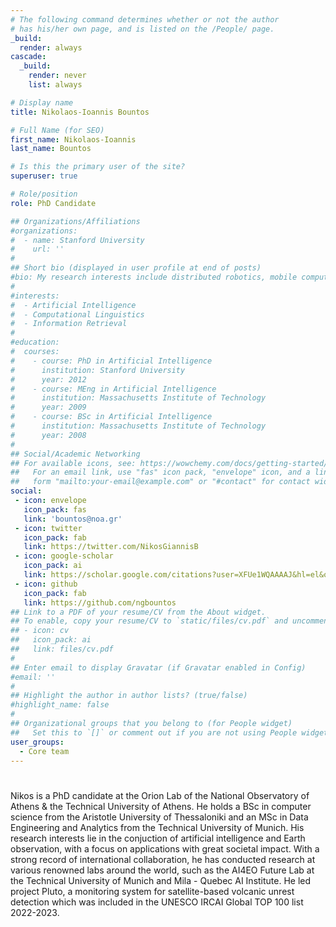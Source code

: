 ```yaml
---
# The following command determines whether or not the author
# has his/her own page, and is listed on the /People/ page.
_build:
  render: always
cascade:
  _build:
    render: never
    list: always

# Display name
title: Nikolaos-Ioannis Bountos

# Full Name (for SEO)
first_name: Nikolaos-Ioannis
last_name: Bountos

# Is this the primary user of the site?
superuser: true

# Role/position
role: PhD Candidate

## Organizations/Affiliations
#organizations:
#  - name: Stanford University
#    url: ''
#
## Short bio (displayed in user profile at end of posts)
#bio: My research interests include distributed robotics, mobile computing and programmable matter.
#
#interests:
#  - Artificial Intelligence
#  - Computational Linguistics
#  - Information Retrieval
#
#education:
#  courses:
#    - course: PhD in Artificial Intelligence
#      institution: Stanford University
#      year: 2012
#    - course: MEng in Artificial Intelligence
#      institution: Massachusetts Institute of Technology
#      year: 2009
#    - course: BSc in Artificial Intelligence
#      institution: Massachusetts Institute of Technology
#      year: 2008
#
## Social/Academic Networking
## For available icons, see: https://wowchemy.com/docs/getting-started/page-builder/#icons
##   For an email link, use "fas" icon pack, "envelope" icon, and a link in the
##   form "mailto:your-email@example.com" or "#contact" for contact widget.
social:
 - icon: envelope
   icon_pack: fas
   link: 'bountos@noa.gr'
 - icon: twitter
   icon_pack: fab
   link: https://twitter.com/NikosGiannisB
 - icon: google-scholar
   icon_pack: ai
   link: https://scholar.google.com/citations?user=XFUe1WQAAAAJ&hl=el&oi=ao
 - icon: github
   icon_pack: fab
   link: https://github.com/ngbountos
## Link to a PDF of your resume/CV from the About widget.
## To enable, copy your resume/CV to `static/files/cv.pdf` and uncomment the lines below.
## - icon: cv
##   icon_pack: ai
##   link: files/cv.pdf
#
## Enter email to display Gravatar (if Gravatar enabled in Config)
#email: ''
#
## Highlight the author in author lists? (true/false)
#highlight_name: false
#
## Organizational groups that you belong to (for People widget)
##   Set this to `[]` or comment out if you are not using People widget.
user_groups:
  - Core team
---
```

#
Nikos is a PhD candidate at the Orion Lab of the National Observatory of Athens & the Technical University of Athens. He holds a BSc in computer science from the Aristotle University of Thessaloniki and an MSc in Data Engineering and Analytics from the Technical University of Munich. His research interests lie in the conjuction of artificial intelligence and Earth observation, with a focus on applications with great societal impact. With a strong record of international collaboration, he has conducted research at various renowned labs around the world, such as the AI4EO Future Lab at the Technical University of Munich and Mila - Quebec AI Institute. He led project Pluto, a monitoring system for satellite-based volcanic unrest detection which was included in the UNESCO IRCAI Global TOP 100 list 2022-2023.
